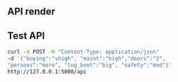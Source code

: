 ## API render

## Test API
```bash
curl -X POST -H "Content-Type: application/json" 
-d '{"buying":"vhigh", "maint":"high","doors":"2", 
"persons":"more", "lug_boot":"big", "safety":"med"}' 
http://127.0.0.1:5000/api
```
